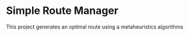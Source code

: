 # Simple Route Manager


This project generates an optimal route using a metaheuristics  algorithms
